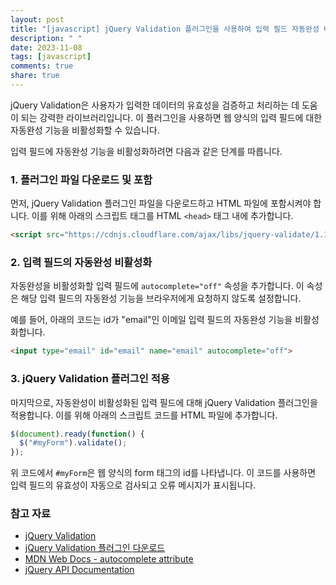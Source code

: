 ```yaml
---
layout: post
title: "[javascript] jQuery Validation 플러그인을 사용하여 입력 필드 자동완성 비활성화하기"
description: " "
date: 2023-11-08
tags: [javascript]
comments: true
share: true
---
```


jQuery Validation은 사용자가 입력한 데이터의 유효성을 검증하고 처리하는 데 도움이 되는 강력한 라이브러리입니다. 이 플러그인을 사용하면 웹 양식의 입력 필드에 대한 자동완성 기능을 비활성화할 수 있습니다. 

입력 필드에 자동완성 기능을 비활성화하려면 다음과 같은 단계를 따릅니다.

### 1. 플러그인 파일 다운로드 및 포함

먼저, jQuery Validation 플러그인 파일을 다운로드하고 HTML 파일에 포함시켜야 합니다. 이를 위해 아래의 스크립트 태그를 HTML `<head>` 태그 내에 추가합니다.

```html
<script src="https://cdnjs.cloudflare.com/ajax/libs/jquery-validate/1.19.2/jquery.validate.min.js"></script>
```

### 2. 입력 필드의 자동완성 비활성화

자동완성을 비활성화할 입력 필드에 `autocomplete="off"` 속성을 추가합니다. 이 속성은 해당 입력 필드의 자동완성 기능을 브라우저에게 요청하지 않도록 설정합니다. 

예를 들어, 아래의 코드는 id가 "email"인 이메일 입력 필드의 자동완성 기능을 비활성화합니다.

```html
<input type="email" id="email" name="email" autocomplete="off">
```

### 3. jQuery Validation 플러그인 적용

마지막으로, 자동완성이 비활성화된 입력 필드에 대해 jQuery Validation 플러그인을 적용합니다. 이를 위해 아래의 스크립트 코드를 HTML 파일에 추가합니다.

```javascript
$(document).ready(function() {
  $("#myForm").validate();
});
```

위 코드에서 `#myForm`은 웹 양식의 form 태그의 id를 나타냅니다. 이 코드를 사용하면 입력 필드의 유효성이 자동으로 검사되고 오류 메시지가 표시됩니다.

### 참고 자료

- [jQuery Validation](https://jqueryvalidation.org/)
- [jQuery Validation 플러그인 다운로드](https://jqueryvalidation.org/download/)
- [MDN Web Docs - autocomplete attribute](https://developer.mozilla.org/en-US/docs/Web/HTML/Attributes/autocomplete)
- [jQuery API Documentation](https://api.jquery.com/)